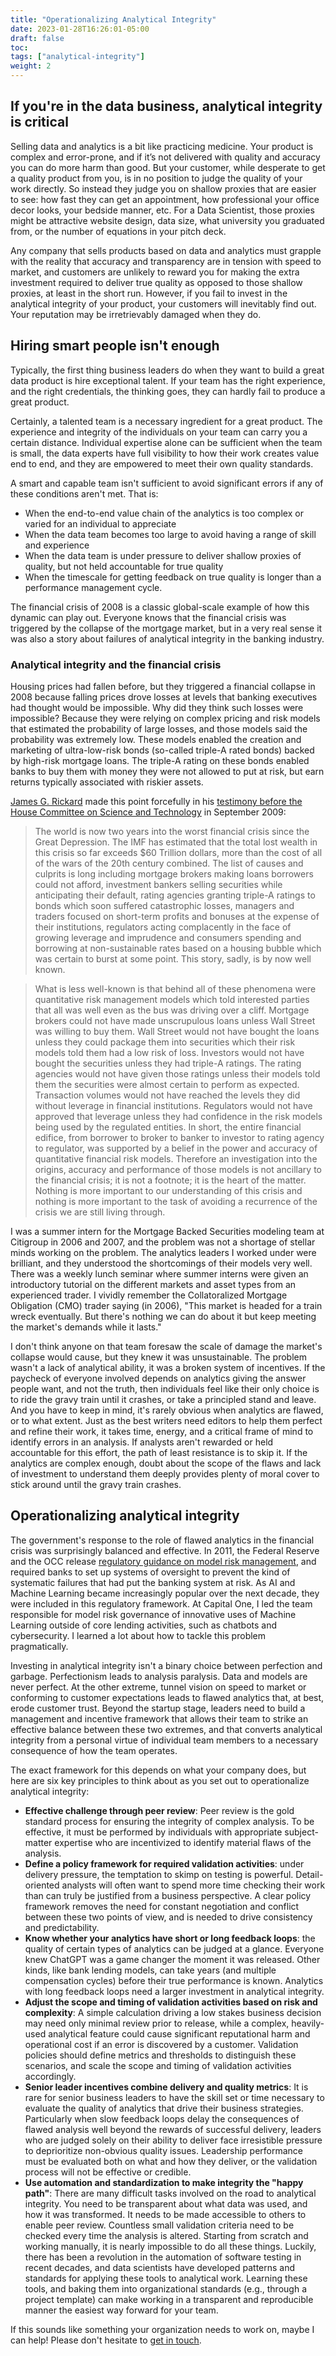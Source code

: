```yaml
---
title: "Operationalizing Analytical Integrity"
date: 2023-01-28T16:26:01-05:00
draft: false
toc:
tags: ["analytical-integrity"]
weight: 2
---
```


## If you're in the data business, analytical integrity is critical

Selling data and analytics is a bit like practicing medicine.  Your product is complex and error-prone, and if it’s not
delivered with quality and accuracy you can do more harm than good.  But your customer, while desperate to get a quality
product from you, is in no position to judge the quality of your work directly.  So instead they judge you on shallow
proxies that are easier to see: how fast they can get an appointment, how professional your office decor looks, your
bedside manner, etc.  For a Data Scientist, those proxies might be attractive website design, data size, what
university you graduated from, or the number of equations in your pitch deck.

Any company that sells products based on data and analytics must grapple with the reality that accuracy and transparency
are in tension with speed to market, and customers are unlikely to reward you for making the extra investment required
to deliver true quality as opposed to those shallow proxies, at least in the short run.  However, if you fail to invest
in the analytical integrity of your product, your customers will inevitably find out.  Your reputation may be
irretrievably damaged when they do.

## Hiring smart people isn't enough

Typically, the first thing business leaders do when they want to build a great data product is hire exceptional talent.
If your team has the right experience, and the right credentials, the thinking goes, they can hardly fail to produce a
great product.

Certainly, a talented team is a necessary ingredient for a great product.  The experience and integrity of
the individuals on your team can carry you a certain distance.  Individual expertise alone can be sufficient when
the team is small, the data experts have full visibility to how their work creates value end to end, and they are
empowered to meet their own quality standards.

A smart and capable team isn't sufficient to avoid significant errors if any of these conditions aren't met.
That is:

* When the end-to-end value chain of the analytics is too complex or varied for an individual to appreciate
* When the data team becomes too large to avoid having a range of skill and experience
* When the data team is under pressure to deliver shallow proxies of quality, but not held accountable for true quality
* When the timescale for getting feedback on true quality is longer than a performance management cycle.

The financial crisis of 2008 is a classic global-scale example of how this dynamic can play out.
Everyone knows that the financial crisis was triggered by the collapse of the mortgage market, but
in a very real sense it was also a story about failures of analytical integrity in the banking industry.

### Analytical integrity and the financial crisis

Housing prices had fallen before, but they triggered a financial collapse in 2008 because falling
prices drove losses at levels that banking executives had thought would be impossible.  Why
did they think such losses were impossible?  Because they were relying on complex pricing and risk models
that estimated the probability of large losses, and those models said the probability
was extremely low.  These models enabled the creation and marketing of ultra-low-risk bonds (so-called
triple-A rated bonds) backed by high-risk mortgage loans.  The triple-A rating on these bonds enabled
banks to buy them with money they were not allowed to put at risk, but earn returns typically associated with
riskier assets.

[James G. Rickard](https://en.wikipedia.org/wiki/James_Rickards) made this point forcefully in his [testimony before the House Committee on
Science and Technology](https://www.govinfo.gov/content/pkg/CHRG-111hhrg51925/pdf/CHRG-111hhrg51925.pdf) in September 2009:
> The world is now two years into the worst financial crisis since the Great Depression.
The IMF has estimated that the total lost wealth in this crisis so far exceeds
$60 Trillion dollars, more than the cost of all of the wars of the 20th century combined.
The list of causes and culprits is long including mortgage brokers making
loans borrowers could not afford, investment bankers selling securities while anticipating
their default, rating agencies granting triple-A ratings to bonds which soon
suffered catastrophic losses, managers and traders focused on short-term profits and
bonuses at the expense of their institutions, regulators acting complacently in the
face of growing leverage and imprudence and consumers spending and borrowing at
non-sustainable rates based on a housing bubble which was certain to burst at some
point. This story, sadly, is by now well known.

> What is less well-known is that behind all of these phenomena were quantitative
risk management models which told interested parties that all was well even as the
bus was driving over a cliff. Mortgage brokers could not have made unscrupulous
loans unless Wall Street was willing to buy them. Wall Street would not have
bought the loans unless they could package them into securities which their risk
models told them had a low risk of loss. Investors would not have bought the securities
> unless they had triple-A ratings. The rating agencies would not have given
those ratings unless their models told them the securities were almost certain to
perform as expected. Transaction volumes would not have reached the levels they
did without leverage in financial institutions. Regulators would not have approved
that leverage unless they had confidence in the risk models being used by the regulated entities.
> In short, the entire financial edifice, from borrower to broker to banker to investor to rating
> agency to regulator, was supported by a belief in the power
> and accuracy of quantitative financial risk models. Therefore an investigation into
the origins, accuracy and performance of those models is not ancillary to the financial crisis;
> it is not a footnote; it is the heart of the matter. Nothing is more important to our
> understanding of this crisis and nothing is more important to the task
of avoiding a recurrence of the crisis we are still living through.

I was a summer intern for the Mortgage Backed Securities modeling team at Citigroup in 2006 and 2007, and
the problem was not a shortage of stellar minds working on the problem.  The analytics leaders I worked under were
brilliant, and they understood the shortcomings of their models very well.  There was a weekly lunch seminar where
summer interns were given an introductory tutorial on the different markets and asset types from an experienced trader.
I vividly remember the Collatoralized Mortgage Obligation (CMO) trader saying (in 2006), "This market is headed for a
train wreck eventually.  But there's nothing we can do about it but keep meeting the market's demands while it lasts."

I don't think anyone on that team foresaw the scale of damage the market's collapse would cause, but they
knew it was unsustainable.  The problem wasn't a lack of analytical ability, it was a broken system of incentives.
If the paycheck of everyone involved depends on analytics giving the answer people want, and not the truth, then
individuals feel like their only choice is to ride the gravy train until it crashes, or take a principled
stand and leave.  And you have to keep in mind, it's rarely obvious when analytics are flawed, or to what extent.
Just as the best writers need editors to help them perfect and refine their work, it takes time, energy, and a critical frame
of mind to identify errors in an analysis.  If analysts aren't rewarded or held accountable for this effort, the path of
least resistance is to skip it.  If the analytics are complex enough, doubt about the scope of the flaws and lack
of investment to understand them deeply provides plenty of moral cover to stick around until the gravy train crashes.

## Operationalizing analytical integrity

The government's response to the role of flawed analytics in the financial crisis was surprisingly
balanced and effective. In 2011, the Federal Reserve and the OCC release [regulatory guidance on model risk
management](https://www.occ.treas.gov/news-issuances/bulletins/2011/bulletin-2011-12a.pdf), and
required banks to set up systems of oversight to prevent the kind of systematic failures that
had put the banking system at risk.  As AI and Machine Learning became increasingly popular over the next decade,
they were included in this regulatory framework.  At Capital One, I led the team responsible for model risk
governance of innovative uses of Machine Learning outside of core lending activities, such as chatbots and cybersecurity.
I learned a lot about how to tackle this problem pragmatically.

Investing in analytical integrity isn't a binary choice between perfection and garbage.
Perfectionism leads to analysis paralysis.  Data and models are never perfect. At the other extreme, tunnel vision on
speed to market or conforming to customer expectations leads to flawed analytics that, at best, erode
customer trust.  Beyond the startup stage, leaders need to build a management and incentive framework that
allows their team to strike an effective balance between these two extremes, and that converts analytical integrity
from a personal virtue of individual team members to a necessary consequence of how the team operates.

The exact framework for this depends on what your company does, but here are six key principles to think about
as you set out to operationalize analytical integrity:

* **Effective challenge through peer review**: Peer review is the gold standard process for ensuring the integrity of complex
    analysis.  To be effective, it must be performed by individuals with appropriate subject-matter expertise who are
    incentivized to identify material flaws of the analysis.
* **Define a policy framework for required validation activities**: under delivery pressure, the temptation to skimp on
  testing is powerful.  Detail-oriented analysts will often want to spend more time checking their work than can truly
  be justified from a business perspective.  A clear policy framework removes the need for constant negotiation and
  conflict between these two points of view, and is needed to drive consistency and predictability.
* **Know whether your analytics have short or long feedback loops**: the quality of certain types of analytics can
  be judged at a glance.  Everyone knew ChatGPT was a game changer the moment it was released.  Other kinds, like
  bank lending models, can take years (and multiple compensation cycles) before their true performance is known. Analytics
  with long feedback loops need a larger investment in analytical integrity.
* **Adjust the scope and timing of validation activities based on risk and complexity**: A simple calculation driving a
  low stakes business decision may need only minimal review prior to release, while a complex, heavily-used analytical
  feature could cause significant reputational harm and operational cost if an error is discovered by a customer.
  Validation policies should define metrics and thresholds to distinguish these scenarios, and scale the scope and
  timing of validation activities accordingly.
* **Senior leader incentives combine delivery and quality metrics**: It is rare for senior business leaders to have the
  skill set or time necessary to evaluate the quality of analytics that drive their business strategies.  Particularly
  when slow feedback loops delay the consequences of flawed analysis well beyond the rewards of successful delivery,
  leaders who are judged solely on their ability to deliver face irresistible pressure to deprioritize non-obvious
  quality issues.  Leadership performance must be evaluated both on what and how they deliver, or the validation process
  will not be effective or credible.
* **Use automation and standardization to make integrity the "happy path"**: There are many difficult tasks involved on
  the road to analytical integrity.  You need to be transparent about what data was used, and how it was transformed. It
  needs to be made accessible to others to enable peer review.  Countless small validation criteria need to be checked
  every time the analysis is altered.  Starting from scratch and working manually, it is nearly impossible to do all these
  things.  Luckily, there has been a revolution in the automation of software testing in recent decades, and data
  scientists have developed patterns and standards for applying these tools to analytical work.  Learning these tools,
  and baking them into organizational standards (e.g., through a project template) can make working in a transparent
  and reproducible manner the easiest way forward for your team.

If this sounds like something your organization needs to work on, maybe I can help! Please don't hesitate to
[get in touch](https://forms.gle/ocDywDpj3HAy87Pc8).


